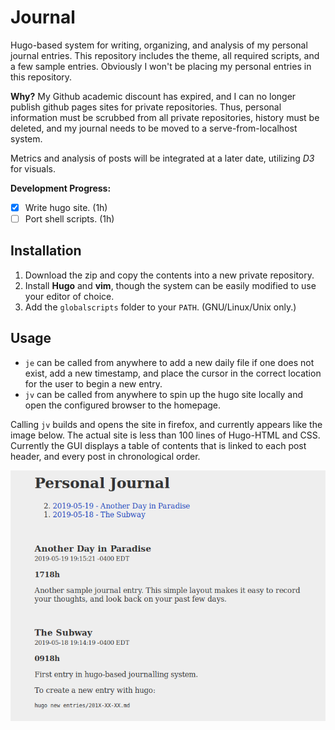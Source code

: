 # Journal

Hugo-based system for writing, organizing, and analysis of my personal journal entries. This repository includes the theme, all required scripts, and a few sample entries. Obviously I won't be placing my personal entries in this repository.

**Why?** My Github academic discount has expired, and I can no longer publish github pages sites for private repositories. Thus, personal information must be scrubbed from all private repositories, history must be deleted, and my journal needs to be moved to a serve-from-localhost system.

Metrics and analysis of posts will be integrated at a later date, utilizing *D3* for visuals.

**Development Progress:**
- [x] Write hugo site. (1h)
- [ ] Port shell scripts. (1h)

## Installation

1. Download the zip and copy the contents into a new private repository.
2. Install **Hugo** and **vim**, though the system can be easily modified to use your editor of choice.
3. Add the `globalscripts` folder to your `PATH`. (GNU/Linux/Unix only.)

## Usage

- `je` can be called from anywhere to add a new daily file if one does not exist, add a new timestamp, and place the cursor in the correct location for the user to begin a new entry.
- `jv` can be called from anywhere to spin up the hugo site locally and open the configured browser to the homepage.

Calling `jv` builds and opens the site in firefox, and currently appears like the image below. The actual site is less than 100 lines of Hugo-HTML and CSS. Currently the GUI displays a table of contents that is linked to each post header, and every post in chronological order.

![](/readme_resources/journal.png)
